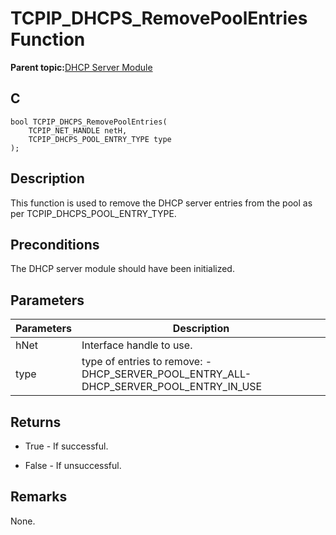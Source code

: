 # TCPIP\_DHCPS\_RemovePoolEntries Function

**Parent topic:**[DHCP Server Module](GUID-27C514CD-DE28-4215-BB75-6C8EA971E12E.md)

## C

```
bool TCPIP_DHCPS_RemovePoolEntries(
    TCPIP_NET_HANDLE netH, 
    TCPIP_DHCPS_POOL_ENTRY_TYPE type
);
```

## Description

This function is used to remove the DHCP server entries from the pool as per TCPIP\_DHCPS\_POOL\_ENTRY\_TYPE.

## Preconditions

The DHCP server module should have been initialized.

## Parameters

|Parameters|Description|
|----------|-----------|
|hNet|Interface handle to use.|
|type|type of entries to remove: - DHCP\_SERVER\_POOL\_ENTRY\_ALL- DHCP\_SERVER\_POOL\_ENTRY\_IN\_USE|

## Returns

-   True - If successful.

-   False - If unsuccessful.


## Remarks

None.

